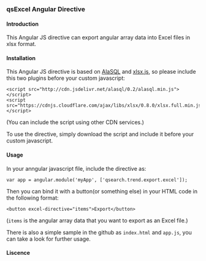 <h3>qsExcel Angular Directive</h3>
<h4>Introduction</h4>

This Angular JS directive can export angular array data into Excel files in xlsx format.

<h4>Installation</h4>

This Angular JS directive is based on [AlaSQL](https://github.com/agershun/alasql) and [xlsx.js](https://github.com/SheetJS/js-xlsx), so please include this two plugins before your custom javascript:
	
	<script src="http://cdn.jsdelivr.net/alasql/0.2/alasql.min.js"></script>
	<script src="https://cdnjs.cloudflare.com/ajax/libs/xlsx/0.8.0/xlsx.full.min.js"></script>
	
(You can include the script using other CDN services.)

To use the directive, simply download the script and include it before your custom javascript.

<h4>Usage</h4>

In your anngular javascript file, include the directive as:

	var app = angular.module('myApp', ['qsearch.trend.export.excel']);


Then you can bind it with a button(or something else) in your HTML code in the following format:

	<button excel-directive="items">Export</button>
	
(``items`` is the angular array data that you want to export as an Excel file.)

There is also a simple sample in the github as ``index.html`` and ``app.js``, you can take a look for further usage.

<h4>Liscence</h4>
